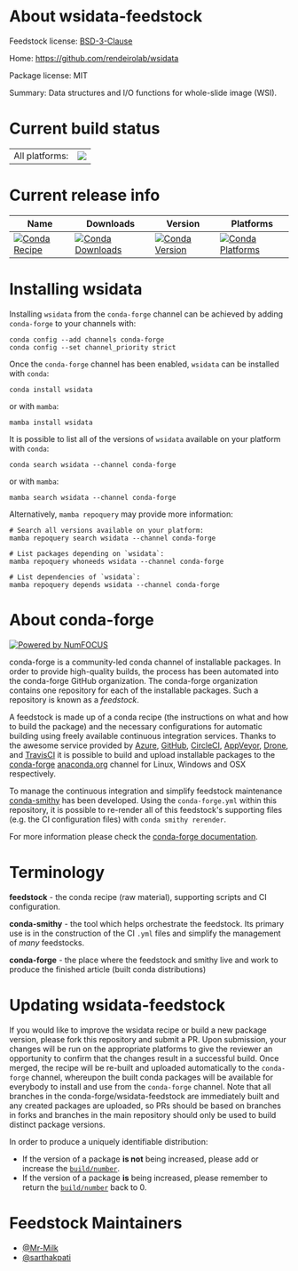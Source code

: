About wsidata-feedstock
=======================

Feedstock license: [BSD-3-Clause](https://github.com/conda-forge/wsidata-feedstock/blob/main/LICENSE.txt)

Home: https://github.com/rendeirolab/wsidata

Package license: MIT

Summary: Data structures and I/O functions for whole-slide image (WSI).

Current build status
====================


<table><tr><td>All platforms:</td>
    <td>
      <a href="https://dev.azure.com/conda-forge/feedstock-builds/_build/latest?definitionId=26213&branchName=main">
        <img src="https://dev.azure.com/conda-forge/feedstock-builds/_apis/build/status/wsidata-feedstock?branchName=main">
      </a>
    </td>
  </tr>
</table>

Current release info
====================

| Name | Downloads | Version | Platforms |
| --- | --- | --- | --- |
| [![Conda Recipe](https://img.shields.io/badge/recipe-wsidata-green.svg)](https://anaconda.org/conda-forge/wsidata) | [![Conda Downloads](https://img.shields.io/conda/dn/conda-forge/wsidata.svg)](https://anaconda.org/conda-forge/wsidata) | [![Conda Version](https://img.shields.io/conda/vn/conda-forge/wsidata.svg)](https://anaconda.org/conda-forge/wsidata) | [![Conda Platforms](https://img.shields.io/conda/pn/conda-forge/wsidata.svg)](https://anaconda.org/conda-forge/wsidata) |

Installing wsidata
==================

Installing `wsidata` from the `conda-forge` channel can be achieved by adding `conda-forge` to your channels with:

```
conda config --add channels conda-forge
conda config --set channel_priority strict
```

Once the `conda-forge` channel has been enabled, `wsidata` can be installed with `conda`:

```
conda install wsidata
```

or with `mamba`:

```
mamba install wsidata
```

It is possible to list all of the versions of `wsidata` available on your platform with `conda`:

```
conda search wsidata --channel conda-forge
```

or with `mamba`:

```
mamba search wsidata --channel conda-forge
```

Alternatively, `mamba repoquery` may provide more information:

```
# Search all versions available on your platform:
mamba repoquery search wsidata --channel conda-forge

# List packages depending on `wsidata`:
mamba repoquery whoneeds wsidata --channel conda-forge

# List dependencies of `wsidata`:
mamba repoquery depends wsidata --channel conda-forge
```


About conda-forge
=================

[![Powered by
NumFOCUS](https://img.shields.io/badge/powered%20by-NumFOCUS-orange.svg?style=flat&colorA=E1523D&colorB=007D8A)](https://numfocus.org)

conda-forge is a community-led conda channel of installable packages.
In order to provide high-quality builds, the process has been automated into the
conda-forge GitHub organization. The conda-forge organization contains one repository
for each of the installable packages. Such a repository is known as a *feedstock*.

A feedstock is made up of a conda recipe (the instructions on what and how to build
the package) and the necessary configurations for automatic building using freely
available continuous integration services. Thanks to the awesome service provided by
[Azure](https://azure.microsoft.com/en-us/services/devops/), [GitHub](https://github.com/),
[CircleCI](https://circleci.com/), [AppVeyor](https://www.appveyor.com/),
[Drone](https://cloud.drone.io/welcome), and [TravisCI](https://travis-ci.com/)
it is possible to build and upload installable packages to the
[conda-forge](https://anaconda.org/conda-forge) [anaconda.org](https://anaconda.org/)
channel for Linux, Windows and OSX respectively.

To manage the continuous integration and simplify feedstock maintenance
[conda-smithy](https://github.com/conda-forge/conda-smithy) has been developed.
Using the ``conda-forge.yml`` within this repository, it is possible to re-render all of
this feedstock's supporting files (e.g. the CI configuration files) with ``conda smithy rerender``.

For more information please check the [conda-forge documentation](https://conda-forge.org/docs/).

Terminology
===========

**feedstock** - the conda recipe (raw material), supporting scripts and CI configuration.

**conda-smithy** - the tool which helps orchestrate the feedstock.
                   Its primary use is in the construction of the CI ``.yml`` files
                   and simplify the management of *many* feedstocks.

**conda-forge** - the place where the feedstock and smithy live and work to
                  produce the finished article (built conda distributions)


Updating wsidata-feedstock
==========================

If you would like to improve the wsidata recipe or build a new
package version, please fork this repository and submit a PR. Upon submission,
your changes will be run on the appropriate platforms to give the reviewer an
opportunity to confirm that the changes result in a successful build. Once
merged, the recipe will be re-built and uploaded automatically to the
`conda-forge` channel, whereupon the built conda packages will be available for
everybody to install and use from the `conda-forge` channel.
Note that all branches in the conda-forge/wsidata-feedstock are
immediately built and any created packages are uploaded, so PRs should be based
on branches in forks and branches in the main repository should only be used to
build distinct package versions.

In order to produce a uniquely identifiable distribution:
 * If the version of a package **is not** being increased, please add or increase
   the [``build/number``](https://docs.conda.io/projects/conda-build/en/latest/resources/define-metadata.html#build-number-and-string).
 * If the version of a package **is** being increased, please remember to return
   the [``build/number``](https://docs.conda.io/projects/conda-build/en/latest/resources/define-metadata.html#build-number-and-string)
   back to 0.

Feedstock Maintainers
=====================

* [@Mr-Milk](https://github.com/Mr-Milk/)
* [@sarthakpati](https://github.com/sarthakpati/)

